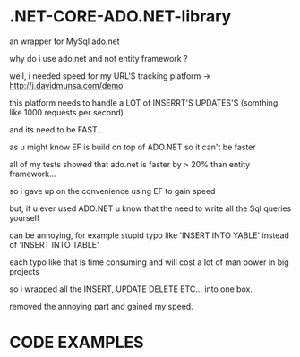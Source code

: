 # .NET-CORE-ADO.NET-library

an wrapper for MySql ado.net

why do i use ado.net and not entity framework ?

well, i needed speed for my URL'S tracking platform -> http://j.davidmunsa.com/demo

this platform needs to handle a LOT of INSERRT'S UPDATES'S (somthing like 1000 requests per second)

and its need to be FAST...

as u might know EF is build on top of ADO.NET so it can't be faster

all of my tests showed that ado.net is faster by > 20% than entity framework...

so i gave up on the convenience using EF to gain speed

but, if u ever used ADO.NET u know that the need to write all the Sql queries yourself

can be annoying, for example stupid typo like 'INSERT INTO YABLE' instead of 'INSERT INTO TABLE'

each typo like that is time consuming and will cost a lot of man power in big projects

so i wrapped all the INSERT, UPDATE DELETE ETC... into one box.

removed the annoying part and gained my speed. 

<h1>CODE EXAMPLES</h1>
